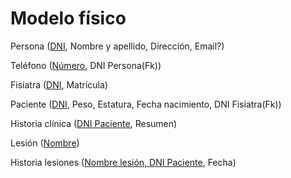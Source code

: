# Modelo físico

Persona (<u>DNI</u>, Nombre y apellido, Dirección, Email?)

Teléfono (<u>Número</u>, DNI Persona(Fk))

Fisiatra (<u>DNI</u>, Matrícula)

Paciente (<u>DNI</u>, Peso, Estatura, Fecha nacimiento, DNI Fisiatra(Fk))

Historia clínica (<u>DNI Paciente</u>, Resumen)

Lesión (<u>Nombre</u>)

Historia lesiones (<u>Nombre lesión, DNI Paciente</u>, Fecha)